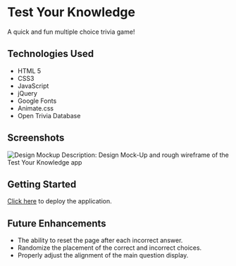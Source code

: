 # Test Your Knowledge

A quick and fun multiple choice trivia game!

## Technologies Used

- HTML 5
- CSS3
- JavaScript
- jQuery
- Google Fonts
- Animate.css
- Open Trivia Database

## Screenshots

![Design Mockup](https://i.imgur.com/EOPMEO4.jpg)
Description: Design Mock-Up and rough wireframe of the Test Your Knowledge app

## Getting Started
[Click here](https://nifty-fermat-94bc6d.netlify.app) to deploy the application.

## Future Enhancements

- The ability to reset the page after each incorrect answer.
- Randomize the placement of the correct and incorrect choices.
- Properly adjust the alignment of the main question display.